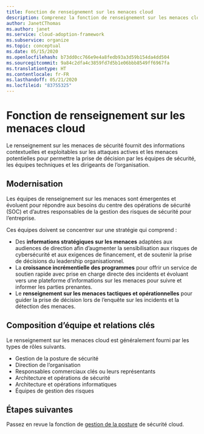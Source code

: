 ```yaml
---
title: Fonction de renseignement sur les menaces cloud
description: Comprenez la fonction de renseignement sur les menaces cloud.
author: JanetCThomas
ms.author: janet
ms.service: cloud-adoption-framework
ms.subservice: organize
ms.topic: conceptual
ms.date: 05/15/2020
ms.openlocfilehash: b73dd0cc766e9e4a8fedb93a3d59b154da4dd504
ms.sourcegitcommit: 9a84c2dfa4c3859fd7d5b1e06bbb8549ff6967fa
ms.translationtype: HT
ms.contentlocale: fr-FR
ms.lasthandoff: 05/21/2020
ms.locfileid: "83755325"
---
```

# <a name="function-of-cloud-threat-intelligence"></a>Fonction de renseignement sur les menaces cloud

Le renseignement sur les menaces de sécurité fournit des informations contextuelles et exploitables sur les attaques actives et les menaces potentielles pour permettre la prise de décision par les équipes de sécurité, les équipes techniques et les dirigeants de l’organisation.

## <a name="modernization"></a>Modernisation

Les équipes de renseignement sur les menaces sont émergentes et évoluent pour répondre aux besoins du centre des opérations de sécurité (SOC) et d’autres responsables de la gestion des risques de sécurité pour l’entreprise.

Ces équipes doivent se concentrer sur une stratégie qui comprend :

- Des **informations stratégiques sur les menaces** adaptées aux audiences de direction afin d’augmenter la sensibilisation aux risques de cybersécurité et aux exigences de financement, et de soutenir la prise de décisions du leadership organisationnel.
- La **croissance incrémentielle des programmes** pour offrir un service de soutien rapide avec prise en charge directe des incidents et évoluant vers une plateforme d’informations sur les menaces pour suivre et informer les parties prenantes.
- Le **renseignement sur les menaces tactiques et opérationnelles** pour guider la prise de décision lors de l’enquête sur les incidents et la détection des menaces.

## <a name="team-composition-and-key-relationships"></a>Composition d’équipe et relations clés

Le renseignement sur les menaces cloud est généralement fourni par les types de rôles suivants.

- Gestion de la posture de sécurité
- Direction de l’organisation
- Responsables commerciaux clés ou leurs représentants
- Architecture et opérations de sécurité
- Architecture et opérations informatiques
- Équipes de gestion des risques

## <a name="next-steps"></a>Étapes suivantes

Passez en revue la fonction de [gestion de la posture](./cloud-security-posture-management.md) de sécurité cloud.
